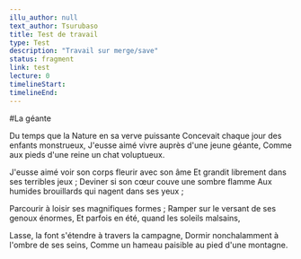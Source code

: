 ```yaml
---
illu_author: null
text_author: Tsurubaso
title: Test de travail
type: Test
description: "Travail sur merge/save"
status: fragment
link: test
lecture: 0
timelineStart: 
timelineEnd: 
---
```



#La géante

Du temps que la Nature en sa verve puissante
Concevait chaque jour des enfants monstrueux,
J'eusse aimé vivre auprès d'une jeune géante,
Comme aux pieds d'une reine un chat voluptueux.

J'eusse aimé voir son corps fleurir avec son âme
Et grandit librement dans ses terribles jeux ;
Deviner si son cœur couve une sombre flamme
Aux humides brouillards qui nagent dans ses yeux ;

Parcourir à loisir ses magnifiques formes ;
Ramper sur le versant de ses genoux énormes,
Et parfois en été, quand les soleils malsains,

Lasse, la font s'étendre à travers la campagne,
Dormir nonchalamment à l'ombre de ses seins,
Comme un hameau paisible au pied d'une montagne.